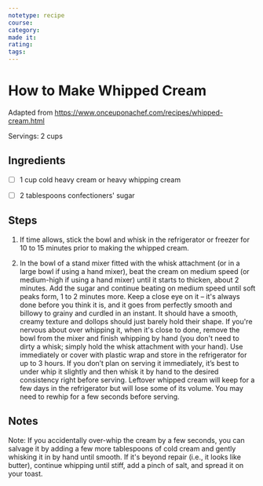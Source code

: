 ```yaml
---
notetype: recipe
course:
category:
made it:
rating:
tags:
---
```

# How to Make Whipped Cream

Adapted from https://www.onceuponachef.com/recipes/whipped-cream.html

Servings: 2 cups

## Ingredients
- [ ] 1 cup cold heavy cream or heavy whipping cream- [ ] 2 tablespoons confectioners' sugar

## Steps
1) If time allows, stick the bowl and whisk in the refrigerator or freezer for 10 to 15 minutes prior to making the whipped cream.

2) In the bowl of a stand mixer fitted with the whisk attachment (or in a large bowl if using a hand mixer), beat the cream on medium speed (or medium-high if using a hand mixer) until it starts to thicken, about 2 minutes. Add the sugar and continue beating on medium speed until soft peaks form, 1 to 2 minutes more. Keep a close eye on it – it's always done before you think it is, and it goes from perfectly smooth and billowy to grainy and curdled in an instant. It should have a smooth, creamy texture and dollops should just barely hold their shape. If you're nervous about over whipping it, when it's close to done, remove the bowl from the mixer and finish whipping by hand (you don't need to dirty a whisk; simply hold the whisk attachment with your hand). Use immediately or cover with plastic wrap and store in the refrigerator for up to 3 hours. If you don’t plan on serving it immediately, it’s best to under whip it slightly and then whisk it by hand to the desired consistency right before serving. Leftover whipped cream will keep for a few days in the refrigerator but will lose some of its volume. You may need to rewhip for a few seconds before serving.


## Notes
Note: If you accidentally over-whip the cream by a few seconds, you can salvage it by adding a few more tablespoons of cold cream and gently whisking it in by hand until smooth. If it's beyond repair (i.e., it looks like butter), continue whipping until stiff, add a pinch of salt, and spread it on your toast.

